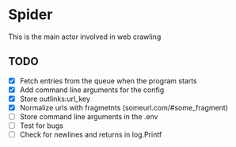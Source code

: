 # Spider

This is the main actor involved in web crawling

## TODO

- [x] Fetch entries from the queue when the program starts
- [x] Add command line arguments for the config
- [x] Store outlinks:url_key
- [x] Normalize urls with fragmetnts (someurl.com/#some_fragment)
- [ ] Store command line arguments in the .env
- [ ] Test for bugs
- [ ] Check for newlines and returns in log.Printf
